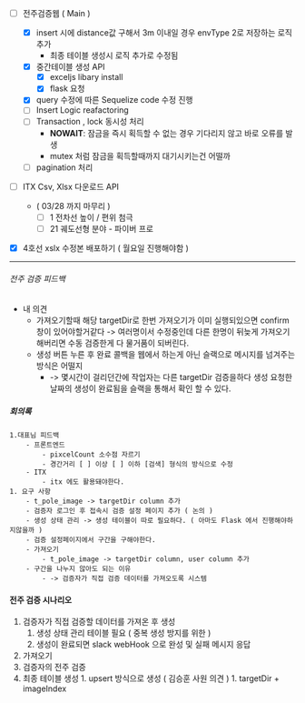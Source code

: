- [ ] 전주검증웹 ( Main )
	- [x] insert 시에 distance값 구해서 3m 이내일 경우 envType 2로 저장하는 로직 추가 
		- 최종 테이블 생성시 로직 추가로 수정됨 
	- [x] 중간테이블 생성 API 
		- [x] exceljs libary install 
		- [x] flask 요청 
	- [x] query 수정에 따른 Sequelize code 수정 진행 
	- [ ] Insert Logic reafactoring 
	- [ ] Transaction , lock  동시성 처리 
		- **NOWAIT**: 잠금을 즉시 획득할 수 없는 경우 기다리지 않고 바로 오류를 발생
		- mutex 처럼 잠금을 획득할때까지 대기시키는건 어떨까 
	- [ ] pagination 처리  
- [ ] ITX Csv, Xlsx 다운로드 API 
	-  ( 03/28 까지 마무리 )
		- [ ]  1 전차선 높이 / 편위 첨극 
		- [ ] 21 궤도선형 분야 - 파이버 프로 
- [x] 4호선 xslx 수정본 배포하기 ( 월요일 진행해야함 )


---

###### 전주 검증 피드백 
- 내 의견
	- 가져오기할때 해당 targetDir로 한번 가져오기가 이미 실행되있으면 confirm 창이 있어야할거같다 -> 여러명이서 수정중인데 다른 한명이 뒤늦게 가져오기해버리면 수동 검증한게 다 물거품이 되버린다. 
	- 생성 버튼 누른 후 완료 콜백을 웹에서 하는게 아닌 슬랙으로 메시지를 넘겨주는 방식은 어떨지 
		- -> 몇시간이 걸리던간에 작업자는 다른 targetDir 검증을하다 생성 요청한 날짜의 생성이 완료됨을 슬랙을 통해서 확인 할 수 있다. 




##### 회의록 
	1.대표님 피드백
		- 프론트엔드
			- pixcelCount 소수점 자르기 
			- 경간거리 [ ] 이상 [ ] 이하 [검색] 형식의 방식으로 수정 
		- ITX
			- itx 에도 활용돼야한다. 
	1. 요구 사항
		- t_pole_image -> targetDir column 추가 
		- 검증자 로그인 후 접속시 검증 설정 페이지 추가 ( 논의 )
		- 생성 상태 관리 -> 생성 테이블이 따로 필요하다. ( 아마도 Flask 에서 진행해야하지않을까 ) 
		- 검증 설정페이지에서 구간을 구해야한다. 
		- 가져오기 
			- t_pole_image -> targetDir column, user column 추가 
		- 구간을 나누지 않아도 되는 이유 
			- -> 검증자가 직접 검증 데이터를 가져오도록 시스템 

#### 전주 검증 시나리오 
1. 검증자가 직접 검증할 데이터를 가져온 후 생성
	1. 생성 상태 관리 테이블 필요 ( 중복 생성 방지를 위한 )
	2. 생성이 완료되면 slack webHook 으로 완성 및 실패 메시지 응답 
2.  가져오기 
3. 검증자의 전주 검증 
4. 최종 테이블 생성
		1. upsert 방식으로 생성 ( 김승훈 사원 의견 )
			1. targetDir + imageIndex 
